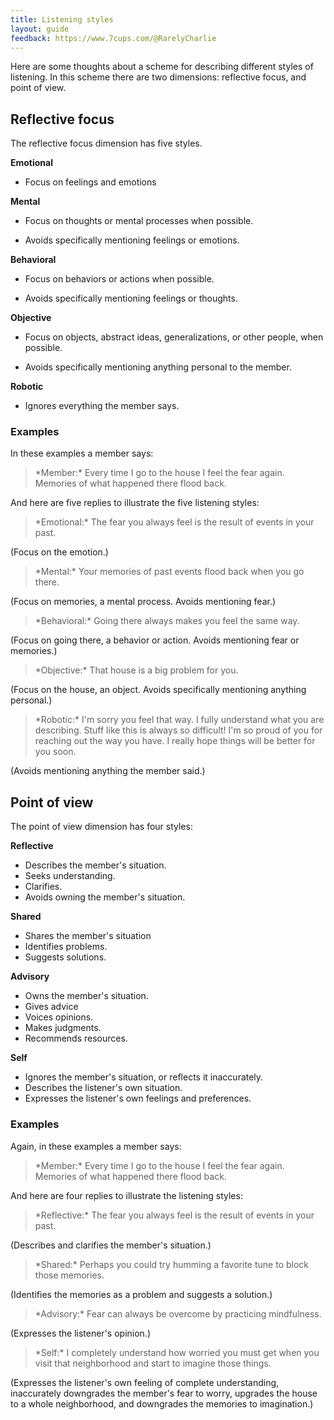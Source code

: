 ```yaml
---
title: Listening styles
layout: guide
feedback: https://www.7cups.com/@RarelyCharlie
---
```

Here are some thoughts about a scheme for describing different styles of listening. In this scheme there are two dimensions: reflective focus, and point of view.

## Reflective focus
The reflective focus dimension has five styles.

**Emotional**

- Focus on feelings and emotions

**Mental**

- Focus on thoughts or mental processes when possible.

- Avoids specifically mentioning feelings or emotions.

**Behavioral**

- Focus on behaviors or actions when possible.

- Avoids specifically mentioning feelings or thoughts.

**Objective**

- Focus on objects, abstract ideas, generalizations, or other people, when possible.

- Avoids specifically mentioning anything personal to the member.

**Robotic**

- Ignores everything the member says.


### Examples
In these examples a member says:

<blockquote>*Member:* Every time I go to the house I feel the fear again. Memories of what happened there flood back.</blockquote>

And here are five replies to illustrate the five listening styles:

<blockquote>*Emotional:* The fear you always feel is the result of events in your past.</blockquote>

(Focus on the emotion.)

<blockquote>*Mental:* Your memories of past events flood back when you go there.</blockquote>

(Focus on memories, a mental process. Avoids mentioning fear.)

<blockquote>*Behavioral:* Going there always makes you feel the same way.</blockquote>

(Focus on going there, a behavior or action. Avoids mentioning fear or memories.)

<blockquote>*Objective:* That house is a big problem for you.</blockquote>

(Focus on the house, an object. Avoids specifically mentioning anything personal.)

<blockquote>*Robotic:* I'm sorry you feel that way. I fully understand what you are describing. Stuff like this is always so difficult! I'm so proud of you for reaching out the way you have. I really hope things will be better for you soon.</blockquote>

(Avoids mentioning anything the member said.)


## Point of view
The point of view dimension has four styles:

**Reflective**

- Describes the member's situation.
- Seeks understanding.
- Clarifies.
- Avoids owning the member's situation.

**Shared**

- Shares the member's situation
- Identifies problems.
- Suggests solutions.

**Advisory**

- Owns the member's situation.
- Gives advice
- Voices opinions.
- Makes judgments.
- Recommends resources.

**Self**

- Ignores the member's situation, or reflects it inaccurately.
- Describes the listener's own situation.
- Expresses the listener's own feelings and preferences.


### Examples
Again, in these examples a member says:

<blockquote>*Member:* Every time I go to the house I feel the fear again. Memories of what happened there flood back.</blockquote>

And here are four replies to illustrate the listening styles:

<blockquote>*Reflective:* The fear you always feel is the result of events in your past.</blockquote>

(Describes and clarifies the member's situation.)

<blockquote>*Shared:* Perhaps you could try humming a favorite tune to block those memories.</blockquote>

(Identifies the memories as a problem and suggests a solution.)

<blockquote>*Advisory:* Fear can always be overcome by practicing mindfulness.</blockquote>

(Expresses the listener's opinion.)

<blockquote>*Self:* I completely understand how worried you must get when you visit that neighborhood and start to imagine those things.</blockquote>

(Expresses the listener's own feeling of complete understanding, inaccurately downgrades the member's fear to worry, upgrades the house to a whole neighborhood, and downgrades the memories to imagination.)


